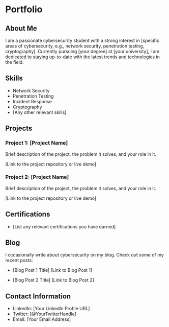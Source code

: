 # Portfolio

## About Me
I am a passionate cybersecurity student with a strong interest in [specific areas of cybersecurity, e.g., network security, penetration testing, cryptography]. Currently pursuing [your degree] at [your university], I am dedicated to staying up-to-date with the latest trends and technologies in the field.

## Skills
- Network Security
- Penetration Testing
- Incident Response
- Cryptography
- [Any other relevant skills]

## Projects
### Project 1: [Project Name]
Brief description of the project, the problem it solves, and your role in it.

[Link to the project repository or live demo]

### Project 2: [Project Name]
Brief description of the project, the problem it solves, and your role in it.

[Link to the project repository or live demo]

## Certifications
- [List any relevant certifications you have earned]

## Blog
I occasionally write about cybersecurity on my blog. Check out some of my recent posts:

- [Blog Post 1 Title]
  [Link to Blog Post 1]

- [Blog Post 2 Title]
  [Link to Blog Post 2]

## Contact Information
- LinkedIn: [Your LinkedIn Profile URL]
- Twitter: [@YourTwitterHandle]
- Email: [Your Email Address]
